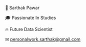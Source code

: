 👦 Sarthak Pawar

🎓 Passionate In Studies

🔥 Future Data Scientist

✉ personalwork.sarthak@gmail.com
